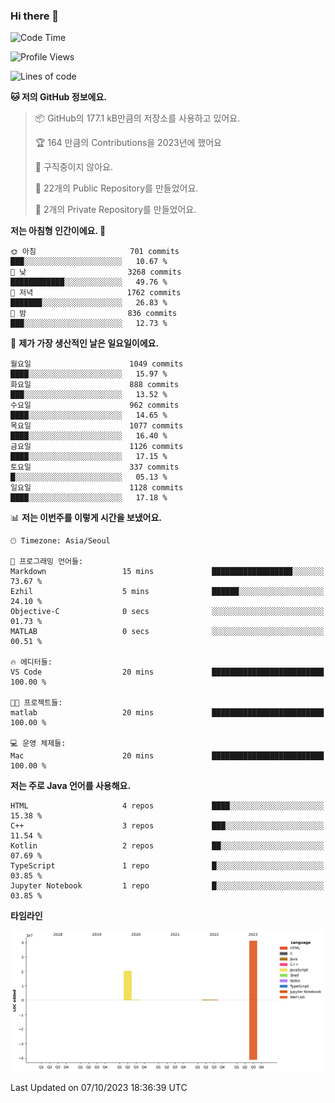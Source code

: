 ### Hi there 👋

<!--
**otm0937/otm0937** is a ✨ _special_ ✨ repository because its `README.md` (this file) appears on your GitHub profile.

Here are some ideas to get you started:

- 🔭 I’m currently working on ...
- 🌱 I’m currently learning ...
- 👯 I’m looking to collaborate on ...
- 🤔 I’m looking for help with ...
- 💬 Ask me about ...
- 📫 How to reach me: ...
- 😄 Pronouns: ...
- ⚡ Fun fact: ...
-->

  <!--START_SECTION:waka-->
![Code Time](http://img.shields.io/badge/Code%20Time-1%2C004%20hrs%2041%20mins-blue)

![Profile Views](http://img.shields.io/badge/Profile%20Views-3-blue)

![Lines of code](https://img.shields.io/badge/%EC%A0%80%EB%8A%94%20%EC%97%AC%ED%83%9C%EA%B9%8C%EC%A7%80%20-62.5%20million%20%EC%A4%84%EC%9D%98%20%EC%BD%94%EB%93%9C%EB%A5%BC%20%EC%9E%91%EC%84%B1%ED%96%88%EC%96%B4%EC%9A%94.-blue)

**🐱 저의 GitHub 정보에요.** 

> 📦 GitHub의 177.1 kB만큼의 저장소를 사용하고 있어요. 
 > 
> 🏆 164 만큼의 Contributions을 2023년에 했어요
 > 
> 🚫 구직중이지 않아요.
 > 
> 📜 22개의 Public Repository를 만들었어요. 
 > 
> 🔑 2개의 Private Repository를 만들었어요. 
 > 
**저는 아침형 인간이에요. 🐤** 

```text
🌞 아침                     701 commits         ███░░░░░░░░░░░░░░░░░░░░░░   10.67 % 
🌆 낮　                     3268 commits        ████████████░░░░░░░░░░░░░   49.76 % 
🌃 저녁                     1762 commits        ███████░░░░░░░░░░░░░░░░░░   26.83 % 
🌙 밤　                     836 commits         ███░░░░░░░░░░░░░░░░░░░░░░   12.73 % 
```
📅 **제가 가장 생산적인 날은 일요일이에요.** 

```text
월요일                      1049 commits        ████░░░░░░░░░░░░░░░░░░░░░   15.97 % 
화요일                      888 commits         ███░░░░░░░░░░░░░░░░░░░░░░   13.52 % 
수요일                      962 commits         ████░░░░░░░░░░░░░░░░░░░░░   14.65 % 
목요일                      1077 commits        ████░░░░░░░░░░░░░░░░░░░░░   16.40 % 
금요일                      1126 commits        ████░░░░░░░░░░░░░░░░░░░░░   17.15 % 
토요일                      337 commits         █░░░░░░░░░░░░░░░░░░░░░░░░   05.13 % 
일요일                      1128 commits        ████░░░░░░░░░░░░░░░░░░░░░   17.18 % 
```


📊 **저는 이번주를 이렇게 시간을 보냈어요.** 

```text
🕑︎ Timezone: Asia/Seoul

💬 프로그래밍 언어들: 
Markdown                 15 mins             ██████████████████░░░░░░░   73.67 % 
Ezhil                    5 mins              ██████░░░░░░░░░░░░░░░░░░░   24.10 % 
Objective-C              0 secs              ░░░░░░░░░░░░░░░░░░░░░░░░░   01.73 % 
MATLAB                   0 secs              ░░░░░░░░░░░░░░░░░░░░░░░░░   00.51 % 

🔥 에디터들: 
VS Code                  20 mins             █████████████████████████   100.00 % 

🐱‍💻 프로젝트들: 
matlab                   20 mins             █████████████████████████   100.00 % 

💻 운영 체제들: 
Mac                      20 mins             █████████████████████████   100.00 % 
```

**저는 주로 Java 언어를 사용해요.** 

```text
HTML                     4 repos             ████░░░░░░░░░░░░░░░░░░░░░   15.38 % 
C++                      3 repos             ███░░░░░░░░░░░░░░░░░░░░░░   11.54 % 
Kotlin                   2 repos             ██░░░░░░░░░░░░░░░░░░░░░░░   07.69 % 
TypeScript               1 repo              █░░░░░░░░░░░░░░░░░░░░░░░░   03.85 % 
Jupyter Notebook         1 repo              █░░░░░░░░░░░░░░░░░░░░░░░░   03.85 % 
```



**타임라인**

![Lines of Code chart](https://raw.githubusercontent.com/otm0937/otm0937/main/assets/bar_graph.png)


 Last Updated on 07/10/2023 18:36:39 UTC
<!--END_SECTION:waka-->
